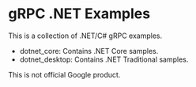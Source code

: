 gRPC .NET Examples
==================

This is a collection of .NET/C# gRPC examples.
* dotnet_core: Contains .NET Core samples.
* dotnet_desktop: Contains .NET Traditional samples. 

This is not official Google product.

